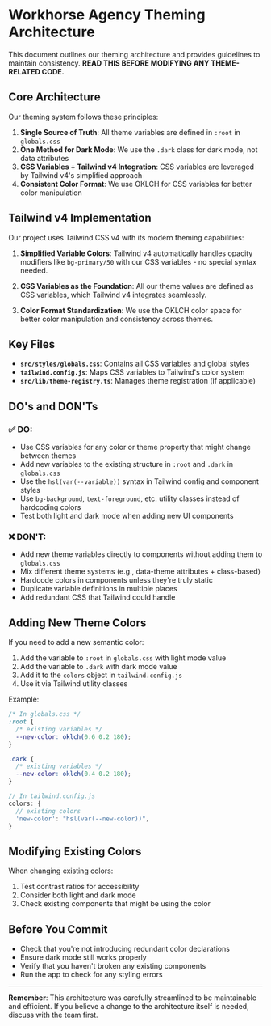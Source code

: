 # Workhorse Agency Theming Architecture

This document outlines our theming architecture and provides guidelines to maintain consistency. **READ THIS BEFORE MODIFYING ANY THEME-RELATED CODE.**

## Core Architecture

Our theming system follows these principles:

1. **Single Source of Truth**: All theme variables are defined in `:root` in `globals.css`
2. **One Method for Dark Mode**: We use the `.dark` class for dark mode, not data attributes
3. **CSS Variables + Tailwind v4 Integration**: CSS variables are leveraged by Tailwind v4's simplified approach
4. **Consistent Color Format**: We use OKLCH for CSS variables for better color manipulation

## Tailwind v4 Implementation

Our project uses Tailwind CSS v4 with its modern theming capabilities:

1. **Simplified Variable Colors**: Tailwind v4 automatically handles opacity modifiers like `bg-primary/50` with our CSS variables - no special syntax needed.

2. **CSS Variables as the Foundation**: All our theme values are defined as CSS variables, which Tailwind v4 integrates seamlessly.

3. **Color Format Standardization**: We use the OKLCH color space for better color manipulation and consistency across themes.

## Key Files

- **`src/styles/globals.css`**: Contains all CSS variables and global styles
- **`tailwind.config.js`**: Maps CSS variables to Tailwind's color system
- **`src/lib/theme-registry.ts`**: Manages theme registration (if applicable)

## DO's and DON'Ts

### ✅ DO:

- Use CSS variables for any color or theme property that might change between themes
- Add new variables to the existing structure in `:root` and `.dark` in `globals.css`
- Use the `hsl(var(--variable))` syntax in Tailwind config and component styles
- Use `bg-background`, `text-foreground`, etc. utility classes instead of hardcoding colors
- Test both light and dark mode when adding new UI components

### ❌ DON'T:

- Add new theme variables directly to components without adding them to `globals.css`
- Mix different theme systems (e.g., data-theme attributes + class-based)
- Hardcode colors in components unless they're truly static
- Duplicate variable definitions in multiple places
- Add redundant CSS that Tailwind could handle

## Adding New Theme Colors

If you need to add a new semantic color:

1. Add the variable to `:root` in `globals.css` with light mode value
2. Add the variable to `.dark` with dark mode value
3. Add it to the `colors` object in `tailwind.config.js`
4. Use it via Tailwind utility classes

Example:
```css
/* In globals.css */
:root {
  /* existing variables */
  --new-color: oklch(0.6 0.2 180);
}

.dark {
  /* existing variables */  
  --new-color: oklch(0.4 0.2 180);
}
```

```js
// In tailwind.config.js
colors: {
  // existing colors
  'new-color': "hsl(var(--new-color))",
}
```

## Modifying Existing Colors

When changing existing colors:

1. Test contrast ratios for accessibility
2. Consider both light and dark mode
3. Check existing components that might be using the color

## Before You Commit

- Check that you're not introducing redundant color declarations
- Ensure dark mode still works properly
- Verify that you haven't broken any existing components
- Run the app to check for any styling errors

---

**Remember**: This architecture was carefully streamlined to be maintainable and efficient. If you believe a change to the architecture itself is needed, discuss with the team first. 